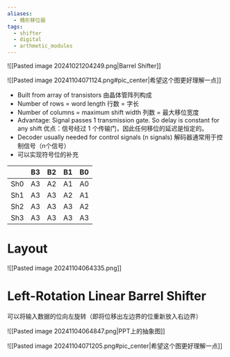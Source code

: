 ```yaml
---
aliases:
  - 桶形移位器
tags:
  - shifter
  - digital
  - arthmetic_modules
---
```

![[Pasted image 20241021204249.png|Barrel Shifter]]

![[Pasted image 20241104071124.png#pic_center|希望这个图更好理解一点]]

- Built from array of transistors
  由晶体管阵列构成
- Number of rows = word length
  行数 = 字长
- Number of columns = maximum shift width
  列数 = 最大移位宽度
- Advantage: Signal passes 1 transmission gate. So delay is constant for any shift
  优点：信号经过 1 个传输门，因此任何移位的延迟是恒定的。
- Decoder usually needed for control signals (n signals)
  解码器通常用于控制信号（n个信号）
- 可以实现符号位的补充

|     | B3  | B2  | B1  | B0  |
| :-: | :-: | :-: | :-: | :-: |
| Sh0 | A3  | A2  | A1  | A0  |
| Sh1 | A3  | A3  | A2  | A1  |
| Sh2 | A3  | A3  | A3  | A2  |
| Sh3 | A3  | A3  | A3  | A3  |

# Layout

![[Pasted image 20241104064335.png]]

# Left-Rotation Linear Barrel Shifter

可以将输入数据的位向左旋转（即将位移出左边界的位重新放入右边界）

![[Pasted image 20241104064847.png|PPT上的抽象图]]

![[Pasted image 20241104071205.png#pic_center|希望这个图更好理解一点]]